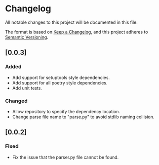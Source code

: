 # Changelog
All notable changes to this project will be documented in this file.

The format is based on [Keep a Changelog](https://keepachangelog.com/en/1.0.0/),
and this project adheres to [Semantic Versioning](https://semver.org/spec/v2.0.0.html).

## [0.0.3]

### Added

- Add support for setuptools style dependencies.
- Add support for all poetry style dependencies.
- Add unit tests.

### Changed
- Allow repository to specify the dependency location.
- Change parse file name to "parse.py" to avoid stdlib naming collision.

## [0.0.2]

### Fixed
- Fix the issue that the parser.py file cannot be found.
